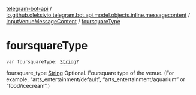 [telegram-bot-api](../../index.md) / [io.github.oleksivio.telegram.bot.api.model.objects.inline.messagecontent](../index.md) / [InputVenueMessageContent](index.md) / [foursquareType](./foursquare-type.md)

# foursquareType

`var foursquareType: `[`String`](https://kotlinlang.org/api/latest/jvm/stdlib/kotlin/-string/index.html)`?`

foursquare_type [String](https://kotlinlang.org/api/latest/jvm/stdlib/kotlin/-string/index.html) Optional. Foursquare type of the venue. (For example, “arts_entertainment/default”,
“arts_entertainment/aquarium” or “food/icecream”.)

